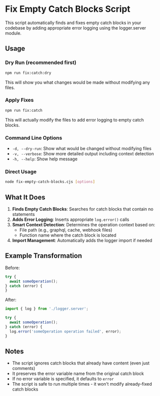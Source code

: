 # Fix Empty Catch Blocks Script

This script automatically finds and fixes empty catch blocks in your codebase by adding appropriate error logging using the logger.server module.

## Usage

### Dry Run (recommended first)
```bash
npm run fix:catch:dry
```

This will show you what changes would be made without modifying any files.

### Apply Fixes
```bash
npm run fix:catch
```

This will actually modify the files to add error logging to empty catch blocks.

### Command Line Options

- `-d, --dry-run`: Show what would be changed without modifying files
- `-v, --verbose`: Show more detailed output including context detection
- `-h, --help`: Show help message

### Direct Usage
```bash
node fix-empty-catch-blocks.cjs [options]
```

## What It Does

1. **Finds Empty Catch Blocks**: Searches for catch blocks that contain no statements
2. **Adds Error Logging**: Inserts appropriate `log.error()` calls
3. **Smart Context Detection**: Determines the operation context based on:
   - File path (e.g., graphql, cache, webhook files)
   - Function name where the catch block is located
4. **Import Management**: Automatically adds the logger import if needed

## Example Transformation

Before:
```typescript
try {
  await someOperation();
} catch (error) {
}
```

After:
```typescript
import { log } from './logger.server';

try {
  await someOperation();
} catch (error) {
  log.error('someOperation operation failed', error);
}
```

## Notes

- The script ignores catch blocks that already have content (even just comments)
- It preserves the error variable name from the original catch block
- If no error variable is specified, it defaults to `error`
- The script is safe to run multiple times - it won't modify already-fixed catch blocks